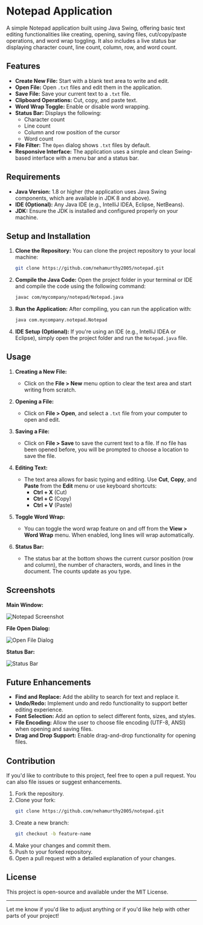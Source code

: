 # Notepad Application

A simple Notepad application built using Java Swing, offering basic text editing functionalities like creating, opening, saving files, cut/copy/paste operations, and word wrap toggling. It also includes a live status bar displaying character count, line count, column, row, and word count.

## Features

- **Create New File:** Start with a blank text area to write and edit.
- **Open File:** Open `.txt` files and edit them in the application.
- **Save File:** Save your current text to a `.txt` file.
- **Clipboard Operations:** Cut, copy, and paste text.
- **Word Wrap Toggle:** Enable or disable word wrapping.
- **Status Bar:** Displays the following:
  - Character count
  - Line count
  - Column and row position of the cursor
  - Word count
- **File Filter:** The `Open` dialog shows `.txt` files by default.
- **Responsive Interface:** The application uses a simple and clean Swing-based interface with a menu bar and a status bar.

## Requirements

- **Java Version:** 1.8 or higher (the application uses Java Swing components, which are available in JDK 8 and above).
- **IDE (Optional):** Any Java IDE (e.g., IntelliJ IDEA, Eclipse, NetBeans).
- **JDK:** Ensure the JDK is installed and configured properly on your machine.

## Setup and Installation

1. **Clone the Repository:**
   You can clone the project repository to your local machine:
   ```bash
   git clone https://github.com/nehamurthy2005/notepad.git
   ```

2. **Compile the Java Code:**
   Open the project folder in your terminal or IDE and compile the code using the following command:
   ```bash
   javac com/mycompany/notepad/Notepad.java
   ```

3. **Run the Application:**
   After compiling, you can run the application with:
   ```bash
   java com.mycompany.notepad.Notepad
   ```

4. **IDE Setup (Optional):**
   If you're using an IDE (e.g., IntelliJ IDEA or Eclipse), simply open the project folder and run the `Notepad.java` file.

## Usage

1. **Creating a New File:**
   - Click on the **File > New** menu option to clear the text area and start writing from scratch.

2. **Opening a File:**
   - Click on **File > Open**, and select a `.txt` file from your computer to open and edit.

3. **Saving a File:**
   - Click on **File > Save** to save the current text to a file. If no file has been opened before, you will be prompted to choose a location to save the file.

4. **Editing Text:**
   - The text area allows for basic typing and editing. Use **Cut**, **Copy**, and **Paste** from the **Edit** menu or use keyboard shortcuts:
     - **Ctrl + X** (Cut)
     - **Ctrl + C** (Copy)
     - **Ctrl + V** (Paste)

5. **Toggle Word Wrap:**
   - You can toggle the word wrap feature on and off from the **View > Word Wrap** menu. When enabled, long lines will wrap automatically.

6. **Status Bar:**
   - The status bar at the bottom shows the current cursor position (row and column), the number of characters, words, and lines in the document. The counts update as you type.

## Screenshots

**Main Window:**

![Notepad Screenshot](screenshots/main_window.png)

**File Open Dialog:**

![Open File Dialog](screenshots/open_file.png)

**Status Bar:**

![Status Bar](screenshots/status_bar.png)

## Future Enhancements

- **Find and Replace:** Add the ability to search for text and replace it.
- **Undo/Redo:** Implement undo and redo functionality to support better editing experience.
- **Font Selection:** Add an option to select different fonts, sizes, and styles.
- **File Encoding:** Allow the user to choose file encoding (UTF-8, ANSI) when opening and saving files.
- **Drag and Drop Support:** Enable drag-and-drop functionality for opening files.

## Contribution

If you'd like to contribute to this project, feel free to open a pull request. You can also file issues or suggest enhancements.

1. Fork the repository.
2. Clone your fork:
   ```bash
   git clone https://github.com/nehamurthy2005/notepad.git
   ```
3. Create a new branch:
   ```bash
   git checkout -b feature-name
   ```
4. Make your changes and commit them.
5. Push to your forked repository.
6. Open a pull request with a detailed explanation of your changes.

## License

This project is open-source and available under the MIT License.

---

Let me know if you'd like to adjust anything or if you'd like help with other parts of your project!
